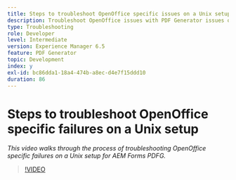 ```yaml
---
title: Steps to troubleshoot OpenOffice specific issues on a Unix setup
description: Troubleshoot OpenOffice issues with PDF Generator issues on UNIX Setup.
type: Troubleshooting
role: Developer
level: Intermediate
version: Experience Manager 6.5
feature: PDF Generator
topic: Development
index: y
exl-id: bc86dda1-18a4-474b-a8ec-d4e7f15ddd10
duration: 86
---
```

# Steps to troubleshoot OpenOffice specific failures on a Unix setup

*This video walks through the process of troubleshooting OpenOffice specific failures on a Unix setup for AEM Forms PDFG.*

>[!VIDEO](https://video.tv.adobe.com/v/335551?quality=12&learn=on)
